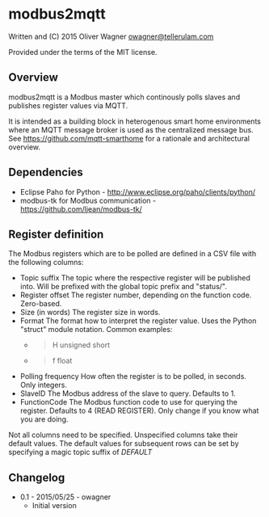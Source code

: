 modbus2mqtt
===========

  Written and (C) 2015 Oliver Wagner <owagner@tellerulam.com> 
  
  Provided under the terms of the MIT license.


Overview
--------
modbus2mqtt is a Modbus master which continously polls slaves and publishes
register values via MQTT.

It is intended as a building block in heterogenous smart home environments where 
an MQTT message broker is used as the centralized message bus.
See https://github.com/mqtt-smarthome for a rationale and architectural overview.


Dependencies
------------
* Eclipse Paho for Python - http://www.eclipse.org/paho/clients/python/
* modbus-tk for Modbus communication - https://github.com/ljean/modbus-tk/


Register definition
-------------------
The Modbus registers which are to be polled are defined in a CSV file with
the following columns:

* Topic suffix
  The topic where the respective register will be published into. Will
  be prefixed with the global topic prefix and "status/".
* Register offset
  The register number, depending on the function code. Zero-based.
* Size (in words)
  The register size in words.
* Format
  The format how to interpret the register value. Uses the Python
  "struct" module notation. Common examples:
    - >H unsigned short
    - >f float
* Polling frequency
  How often the register is to be polled, in seconds. Only integers.
* SlaveID
  The Modbus address of the slave to query. Defaults to 1.
* FunctionCode
  The Modbus function code to use for querying the register. Defaults
  to 4 (READ REGISTER). Only change if you know what you are doing.

Not all columns need to be specified. Unspecified columns take their
default values. The default values for subsequent rows can be set
by specifying a magic topic suffix of *DEFAULT*


Changelog
---------
* 0.1 - 2015/05/25 - owagner
  - Initial version
  
